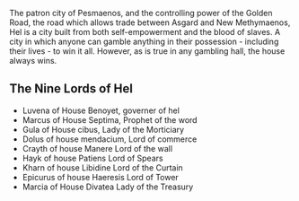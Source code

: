 The patron city of Pesmaenos, and the controlling power of the Golden Road, the road which allows trade between Asgard and New Methymaenos, Hel is a city built from both self-empowerment and the blood of slaves. A city in which anyone can gamble anything in their possession - including their lives - to win it all. However, as is true in any gambling hall, the house always wins.

## The Nine Lords of Hel
- Luvena of House Benoyet, governer of hel
- Marcus of House Septima, Prophet of the word
- Gula of House cibus, Lady of the Morticiary
- Dolus of house mendacium, Lord of commerce 
- Crayth of house Manere Lord of the wall 
- Hayk of house Patiens Lord of Spears
- Kharn of house Libidine Lord of the Curtain
- Epicurus of house Haeresis Lord of  Tower
- Marcia of House Divatea Lady of the Treasury
